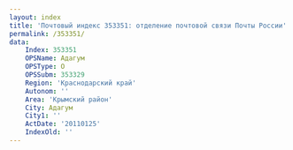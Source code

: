 ```yaml
---
layout: index
title: 'Почтовый индекс 353351: отделение почтовой связи Почты России'
permalink: /353351/
data:
    Index: 353351
    OPSName: Адагум
    OPSType: О
    OPSSubm: 353329
    Region: 'Краснодарский край'
    Autonom: ''
    Area: 'Крымский район'
    City: Адагум
    City1: ''
    ActDate: '20110125'
    IndexOld: ''
---
```

